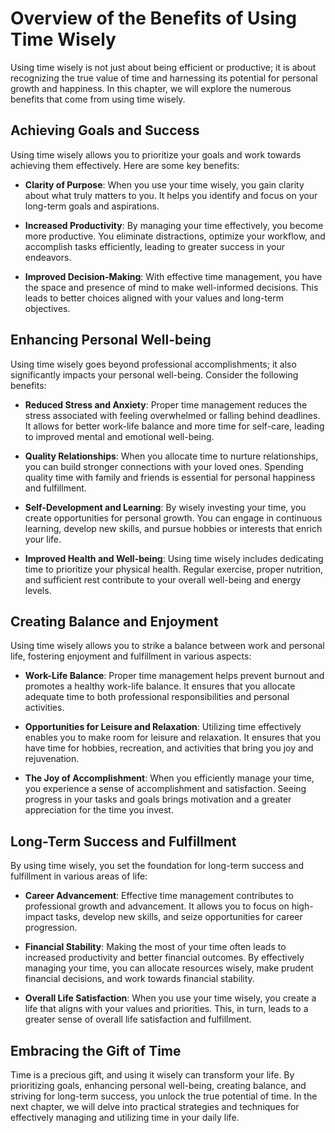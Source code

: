 Overview of the Benefits of Using Time Wisely
======================================================

Using time wisely is not just about being efficient or productive; it is about recognizing the true value of time and harnessing its potential for personal growth and happiness. In this chapter, we will explore the numerous benefits that come from using time wisely.

**Achieving Goals and Success**
-------------------------------

Using time wisely allows you to prioritize your goals and work towards achieving them effectively. Here are some key benefits:

* **Clarity of Purpose**: When you use your time wisely, you gain clarity about what truly matters to you. It helps you identify and focus on your long-term goals and aspirations.

* **Increased Productivity**: By managing your time effectively, you become more productive. You eliminate distractions, optimize your workflow, and accomplish tasks efficiently, leading to greater success in your endeavors.

* **Improved Decision-Making**: With effective time management, you have the space and presence of mind to make well-informed decisions. This leads to better choices aligned with your values and long-term objectives.

**Enhancing Personal Well-being**
---------------------------------

Using time wisely goes beyond professional accomplishments; it also significantly impacts your personal well-being. Consider the following benefits:

* **Reduced Stress and Anxiety**: Proper time management reduces the stress associated with feeling overwhelmed or falling behind deadlines. It allows for better work-life balance and more time for self-care, leading to improved mental and emotional well-being.

* **Quality Relationships**: When you allocate time to nurture relationships, you can build stronger connections with your loved ones. Spending quality time with family and friends is essential for personal happiness and fulfillment.

* **Self-Development and Learning**: By wisely investing your time, you create opportunities for personal growth. You can engage in continuous learning, develop new skills, and pursue hobbies or interests that enrich your life.

* **Improved Health and Well-being**: Using time wisely includes dedicating time to prioritize your physical health. Regular exercise, proper nutrition, and sufficient rest contribute to your overall well-being and energy levels.

**Creating Balance and Enjoyment**
----------------------------------

Using time wisely allows you to strike a balance between work and personal life, fostering enjoyment and fulfillment in various aspects:

* **Work-Life Balance**: Proper time management helps prevent burnout and promotes a healthy work-life balance. It ensures that you allocate adequate time to both professional responsibilities and personal activities.

* **Opportunities for Leisure and Relaxation**: Utilizing time effectively enables you to make room for leisure and relaxation. It ensures that you have time for hobbies, recreation, and activities that bring you joy and rejuvenation.

* **The Joy of Accomplishment**: When you efficiently manage your time, you experience a sense of accomplishment and satisfaction. Seeing progress in your tasks and goals brings motivation and a greater appreciation for the time you invest.

**Long-Term Success and Fulfillment**
-------------------------------------

By using time wisely, you set the foundation for long-term success and fulfillment in various areas of life:

* **Career Advancement**: Effective time management contributes to professional growth and advancement. It allows you to focus on high-impact tasks, develop new skills, and seize opportunities for career progression.

* **Financial Stability**: Making the most of your time often leads to increased productivity and better financial outcomes. By effectively managing your time, you can allocate resources wisely, make prudent financial decisions, and work towards financial stability.

* **Overall Life Satisfaction**: When you use your time wisely, you create a life that aligns with your values and priorities. This, in turn, leads to a greater sense of overall life satisfaction and fulfillment.

**Embracing the Gift of Time**
------------------------------

Time is a precious gift, and using it wisely can transform your life. By prioritizing goals, enhancing personal well-being, creating balance, and striving for long-term success, you unlock the true potential of time. In the next chapter, we will delve into practical strategies and techniques for effectively managing and utilizing time in your daily life.
